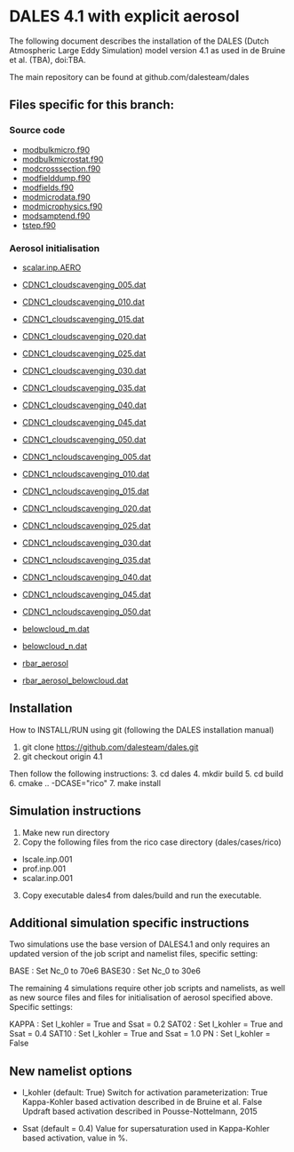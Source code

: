 # DALES 4.1 with explicit aerosol

The following document describes the installation of the DALES (Dutch Atmospheric Large Eddy Simulation) model
version 4.1 as used in de Bruine et al. (TBA), doi:TBA. 

The main repository can be found at github.com/dalesteam/dales

## Files specific for this branch:

### Source code
- [modbulkmicro.f90](src/modbulkmicro.f90)
- [modbulkmicrostat.f90](src/modbulkmicrostat.f90)
- [modcrosssection.f90](src/modcrosssection.f90)
- [modfielddump.f90](src/modfielddump.f90)
- [modfields.f90](src/modfields.f90)
- [modmicrodata.f90](src/modmicrodata.f90)
- [modmicrophysics.f90](src/modmicrophysics.f90)
- [modsamptend.f90](src/modsamptend.f90)
- [tstep.f90](src/tstep.f90)

### Aerosol initialisation
- [scalar.inp.AERO](scalar.inp.AERO)
- [CDNC1_cloudscavenging_005.dat](CDNC1_cloudscavenging_005.dat)
- [CDNC1_cloudscavenging_010.dat](CDNC1_cloudscavenging_010.dat)
- [CDNC1_cloudscavenging_015.dat](CDNC1_cloudscavenging_015.dat)
- [CDNC1_cloudscavenging_020.dat](CDNC1_cloudscavenging_020.dat)
- [CDNC1_cloudscavenging_025.dat](CDNC1_cloudscavenging_025.dat)
- [CDNC1_cloudscavenging_030.dat](CDNC1_cloudscavenging_030.dat)
- [CDNC1_cloudscavenging_035.dat](CDNC1_cloudscavenging_035.dat)
- [CDNC1_cloudscavenging_040.dat](CDNC1_cloudscavenging_040.dat)
- [CDNC1_cloudscavenging_045.dat](CDNC1_cloudscavenging_045.dat)
- [CDNC1_cloudscavenging_050.dat](CDNC1_cloudscavenging_050.dat)

- [CDNC1_ncloudscavenging_005.dat](CDNC1_ncloudscavenging_005.dat)
- [CDNC1_ncloudscavenging_010.dat](CDNC1_ncloudscavenging_010.dat)
- [CDNC1_ncloudscavenging_015.dat](CDNC1_ncloudscavenging_015.dat)
- [CDNC1_ncloudscavenging_020.dat](CDNC1_ncloudscavenging_020.dat)
- [CDNC1_ncloudscavenging_025.dat](CDNC1_ncloudscavenging_025.dat)
- [CDNC1_ncloudscavenging_030.dat](CDNC1_ncloudscavenging_030.dat)
- [CDNC1_ncloudscavenging_035.dat](CDNC1_ncloudscavenging_035.dat)
- [CDNC1_ncloudscavenging_040.dat](CDNC1_ncloudscavenging_040.dat)
- [CDNC1_ncloudscavenging_045.dat](CDNC1_ncloudscavenging_045.dat)
- [CDNC1_ncloudscavenging_050.dat](CDNC1_ncloudscavenging_050.dat)

- [belowcloud_m.dat](belowcloud_m.dat)
- [belowcloud_n.dat](belowcloud_n.dat)
- [rbar_aerosol](rbar_aerosol)
- [rbar_aerosol_belowcloud.dat](rbar_aerosol_belowcloud.dat)

## Installation

How to INSTALL/RUN using git (following the DALES installation manual)

1. git clone https://github.com/dalesteam/dales.git
2. git checkout origin 4.1

Then follow the following instructions:
3. cd dales
4. mkdir build
5. cd build
6. cmake .. -DCASE="rico"
7. make install

## Simulation instructions

1. Make new run directory
2. Copy the following files from the rico case directory (dales/cases/rico)
- lscale.inp.001
- prof.inp.001
- scalar.inp.001

3. Copy executable dales4 from dales/build and run the executable.

## Additional simulation specific instructions
Two simulations use the base version of DALES4.1 and only requires an
updated version of the job script and namelist files, specific setting:

BASE   : Set Nc_0 to 70e6
BASE30 : Set Nc_0 to 30e6

The remaining 4 simulations require other job scripts and namelists,
as well as new source files and files for initialisation of aerosol
specified above. Specific settings:

KAPPA  : Set l_kohler = True and Ssat = 0.2
SAT02  : Set l_kohler = True and Ssat = 0.4
SAT10  : Set l_kohler = True and Ssat = 1.0
PN     : Set l_kohler = False

## New namelist options
- l_kohler (default: True)
Switch for activation parameterization:
True   Kappa-Kohler based activation described in de Bruine et al.
False  Updraft based activation described in Pousse-Nottelmann, 2015

- Ssat (default = 0.4)
Value for supersaturation used in Kappa-Kohler based activation, value in %.
